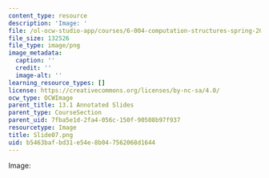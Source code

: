 ```yaml
---
content_type: resource
description: 'Image: '
file: /ol-ocw-studio-app/courses/6-004-computation-structures-spring-2017/b5463bafbd31e54e8b047562068d1644_Slide07.png
file_size: 132526
file_type: image/png
image_metadata:
  caption: ''
  credit: ''
  image-alt: ''
learning_resource_types: []
license: https://creativecommons.org/licenses/by-nc-sa/4.0/
ocw_type: OCWImage
parent_title: 13.1 Annotated Slides
parent_type: CourseSection
parent_uid: 7fba5e1d-2fa4-056c-150f-90508b97f937
resourcetype: Image
title: Slide07.png
uid: b5463baf-bd31-e54e-8b04-7562068d1644
---
```

Image: 